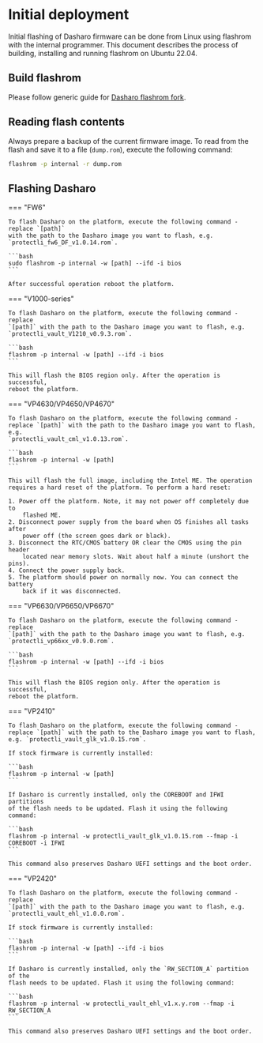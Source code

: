 # Initial deployment

Initial flashing of Dasharo firmware can be done from Linux using flashrom with
the internal programmer. This document describes the process of building,
installing and running flashrom on Ubuntu 22.04.

## Build flashrom

Please follow generic guide for [Dasharo flashrom fork](../../osf-trivia-list/deployment.md#how-to-install-dasharo-flashrom-fork).

## Reading flash contents

Always prepare a backup of the current firmware image. To read from the flash
and save it to a file (`dump.rom`), execute the following command:

```bash
flashrom -p internal -r dump.rom
```

## Flashing Dasharo

=== "FW6"

    To flash Dasharo on the platform, execute the following command - replace `[path]`
    with the path to the Dasharo image you want to flash, e.g. `protectli_fw6_DF_v1.0.14.rom`.

    ```bash
    sudo flashrom -p internal -w [path] --ifd -i bios
    ```

    After successful operation reboot the platform.

=== "V1000-series"

    To flash Dasharo on the platform, execute the following command - replace
    `[path]` with the path to the Dasharo image you want to flash, e.g.
    `protectli_vault_V1210_v0.9.3.rom`.

    ```bash
    flashrom -p internal -w [path] --ifd -i bios
    ```

    This will flash the BIOS region only. After the operation is successful,
    reboot the platform.

=== "VP4630/VP4650/VP4670"

    To flash Dasharo on the platform, execute the following command -
    replace `[path]` with the path to the Dasharo image you want to flash, e.g.
    `protectli_vault_cml_v1.0.13.rom`.

    ```bash
    flashrom -p internal -w [path]
    ```

    This will flash the full image, including the Intel ME. The operation
    requires a hard reset of the platform. To perform a hard reset:

    1. Power off the platform. Note, it may not power off completely due to
        flashed ME.
    2. Disconnect power supply from the board when OS finishes all tasks after
        power off (the screen goes dark or black).
    3. Disconnect the RTC/CMOS battery OR clear the CMOS using the pin header
        located near memory slots. Wait about half a minute (unshort the pins).
    4. Connect the power supply back.
    5. The platform should power on normally now. You can connect the battery
        back if it was disconnected.

=== "VP6630/VP6650/VP6670"

    To flash Dasharo on the platform, execute the following command - replace
    `[path]` with the path to the Dasharo image you want to flash, e.g.
    `protectli_vp66xx_v0.9.0.rom`.

    ```bash
    flashrom -p internal -w [path] --ifd -i bios
    ```

    This will flash the BIOS region only. After the operation is successful,
    reboot the platform.

=== "VP2410"

    To flash Dasharo on the platform, execute the following command -
    replace `[path]` with the path to the Dasharo image you want to flash,
    e.g. `protectli_vault_glk_v1.0.15.rom`.

    If stock firmware is currently installed:

    ```bash
    flashrom -p internal -w [path]
    ```

    If Dasharo is currently installed, only the COREBOOT and IFWI partitions
    of the flash needs to be updated. Flash it using the following command:

    ```bash
    flashrom -p internal -w protectli_vault_glk_v1.0.15.rom --fmap -i COREBOOT -i IFWI
    ```

    This command also preserves Dasharo UEFI settings and the boot order.

=== "VP2420"

    To flash Dasharo on the platform, execute the following command - replace
    `[path]` with the path to the Dasharo image you want to flash, e.g.
    `protectli_vault_ehl_v1.0.0.rom`.

    If stock firmware is currently installed:

    ```bash
    flashrom -p internal -w [path] --ifd -i bios
    ```

    If Dasharo is currently installed, only the `RW_SECTION_A` partition of the
    flash needs to be updated. Flash it using the following command:

    ```bash
    flashrom -p internal -w protectli_vault_ehl_v1.x.y.rom --fmap -i RW_SECTION_A
    ```

    This command also preserves Dasharo UEFI settings and the boot order.

<!--- Coming soon...

=== "VP2430"

    To flash Dasharo on the platform, execute the following command - replace
    `[path]` with the path to the Dasharo image you want to flash, e.g.
    `protectli_vp2430_v0.9.0.rom`.

    If stock firmware is currently installed:

    ```bash
    flashrom -p internal -w [path] --ifd -i bios
    ```

    If Dasharo is currently installed, only the `RW_SECTION_A` partition of the
    flash needs to be updated. Flash it using the following command:

    ```bash
    flashrom -p internal -w protectli_vp2430_v0.9.0.rom --fmap -i RW_SECTION_A
    ```

    This command also preserves Dasharo UEFI settings and the boot order.

-->
